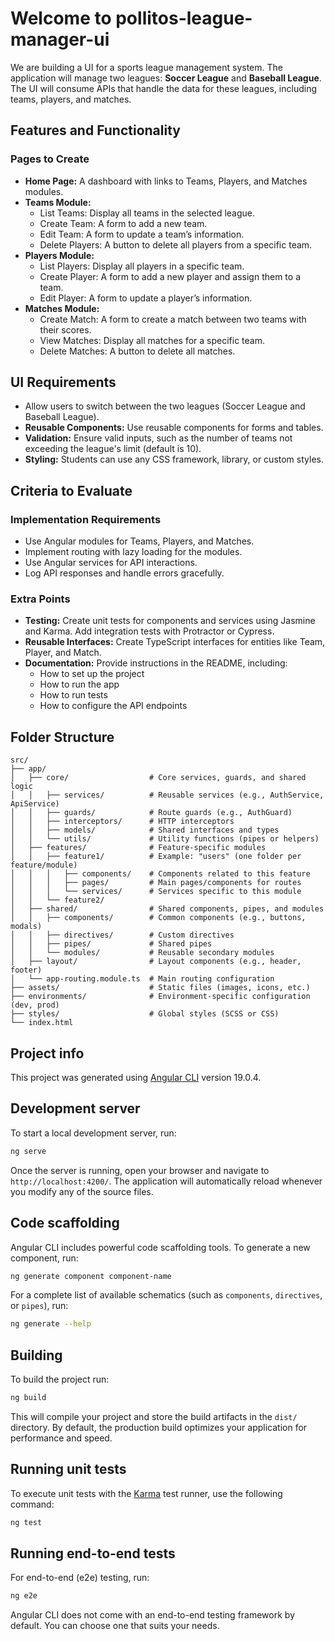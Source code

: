# Welcome to pollitos-league-manager-ui

We are building a UI for a sports league management system. The application will manage two leagues: **Soccer League** and **Baseball League**. The UI will consume APIs that handle the data for these leagues, including teams, players, and matches.

## Features and Functionality

### Pages to Create

- **Home Page:** A dashboard with links to Teams, Players, and Matches modules.
- **Teams Module:**
  - List Teams: Display all teams in the selected league.
  - Create Team: A form to add a new team.
  - Edit Team: A form to update a team’s information.
  - Delete Players: A button to delete all players from a specific team.
- **Players Module:**
  - List Players: Display all players in a specific team.
  - Create Player: A form to add a new player and assign them to a team.
  - Edit Player: A form to update a player’s information.
- **Matches Module:**
  - Create Match: A form to create a match between two teams with their scores.
  - View Matches: Display all matches for a specific team.
  - Delete Matches: A button to delete all matches.

## UI Requirements

- Allow users to switch between the two leagues (Soccer League and Baseball League).
- **Reusable Components:** Use reusable components for forms and tables.
- **Validation:** Ensure valid inputs, such as the number of teams not exceeding the league's limit (default is 10).
- **Styling:** Students can use any CSS framework, library, or custom styles.

## Criteria to Evaluate

### Implementation Requirements

- Use Angular modules for Teams, Players, and Matches.
- Implement routing with lazy loading for the modules.
- Use Angular services for API interactions.
- Log API responses and handle errors gracefully.

### Extra Points

- **Testing:** Create unit tests for components and services using Jasmine and Karma. Add integration tests with Protractor or Cypress.
- **Reusable Interfaces:** Create TypeScript interfaces for entities like Team, Player, and Match.
- **Documentation:** Provide instructions in the README, including:
  - How to set up the project
  - How to run the app
  - How to run tests
  - How to configure the API endpoints

## Folder Structure

```plaintext
src/
├── app/
│   ├── core/                  # Core services, guards, and shared logic
│   │   ├── services/          # Reusable services (e.g., AuthService, ApiService)
│   │   ├── guards/            # Route guards (e.g., AuthGuard)
│   │   ├── interceptors/      # HTTP interceptors
│   │   ├── models/            # Shared interfaces and types
│   │   └── utils/             # Utility functions (pipes or helpers)
│   ├── features/              # Feature-specific modules
│   │   ├── feature1/          # Example: "users" (one folder per feature/module)
│   │   │   ├── components/    # Components related to this feature
│   │   │   ├── pages/         # Main pages/components for routes
│   │   │   └── services/      # Services specific to this module
│   │   └── feature2/
│   ├── shared/                # Shared components, pipes, and modules
│   │   ├── components/        # Common components (e.g., buttons, modals)
│   │   ├── directives/        # Custom directives
│   │   ├── pipes/             # Shared pipes
│   │   └── modules/           # Reusable secondary modules
│   ├── layout/                # Layout components (e.g., header, footer)
│   └── app-routing.module.ts  # Main routing configuration
├── assets/                    # Static files (images, icons, etc.)
├── environments/              # Environment-specific configuration (dev, prod)
├── styles/                    # Global styles (SCSS or CSS)
└── index.html
```

## Project info

This project was generated using [Angular CLI](https://github.com/angular/angular-cli) version 19.0.4.

## Development server

To start a local development server, run:

```bash
ng serve
```

Once the server is running, open your browser and navigate to `http://localhost:4200/`. The application will automatically reload whenever you modify any of the source files.

## Code scaffolding

Angular CLI includes powerful code scaffolding tools. To generate a new component, run:

```bash
ng generate component component-name
```

For a complete list of available schematics (such as `components`, `directives`, or `pipes`), run:

```bash
ng generate --help
```

## Building

To build the project run:

```bash
ng build
```

This will compile your project and store the build artifacts in the `dist/` directory. By default, the production build optimizes your application for performance and speed.

## Running unit tests

To execute unit tests with the [Karma](https://karma-runner.github.io) test runner, use the following command:

```bash
ng test
```

## Running end-to-end tests

For end-to-end (e2e) testing, run:

```bash
ng e2e
```

Angular CLI does not come with an end-to-end testing framework by default. You can choose one that suits your needs.
